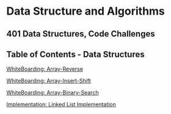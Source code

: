 # Data Structure and Algorithms

## 401 Data Structures, Code Challenges

## Table of Contents - Data Structures

[WhiteBoarding: Array-Reverse](.\java\datastructures\lib\src\main\java\codechallenges\array-reverse\README.md)

[WhiteBoarding: Array-Insert-Shift](.\java\datastructures\lib\src\main\java\codechallenges\array-insert-shift\README.md)

[WhiteBoarding: Array-Binary-Search](.\java\datastructures\lib\src\main\java\codechallenges\array-binary-search\README.md)

[Implementation: Linked List Implementation](.\java\datastructures\lib\src\main\java\codechallenges\linkedlist\README.MD)
